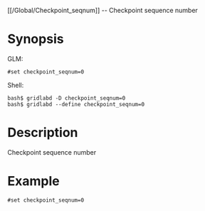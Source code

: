 [[/Global/Checkpoint_seqnum]] -- Checkpoint sequence number

# Synopsis
GLM:
~~~
#set checkpoint_seqnum=0
~~~
Shell:
~~~
bash$ gridlabd -D checkpoint_seqnum=0
bash$ gridlabd --define checkpoint_seqnum=0
~~~

# Description

Checkpoint sequence number

# Example

~~~
#set checkpoint_seqnum=0
~~~
